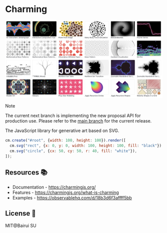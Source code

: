 # Charming

<a href="https://observablehq.com/d/18b3d6f3affff5bb"><img src="./img/examples.png"  alt="examples"></a>

> [!NOTE]
> The current next branch is implementing the new proposal API for production use. Please refer to the [main branch](https://github.com/charming-art/charming/tree/main) for the current release.

The JavaScript library for generative art based on SVG.

```js
cm.create("#root", {width: 100, height: 100}).render([
  cm.svg("rect", {x: 0, y: 0, width: 100, height: 100, fill: "black"}),
  cm.svg("circle", {cx: 50, cy: 50, r: 40, fill: "white"}),
]);
```

## Resources 📚

- Documentation - https://charmingjs.org/
- Features - https://charmingjs.org/what-is-charming
- Examples - https://observablehq.com/d/18b3d6f3affff5bb

## License 📄

MIT@Bairui SU
